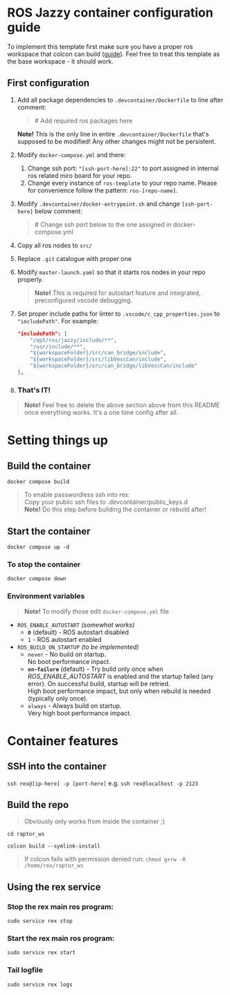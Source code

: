 # ROS Jazzy container configuration guide
To implement this template first make sure you have a proper ros workspace that colcon can build ([guide](https://docs.ros.org/en/jazzy/Tutorials/Beginner-Client-Libraries/Creating-A-Workspace/Creating-A-Workspace.html)). Feel free to treat this template as the base workspace - it should work.

## First configuration
1. Add all package dependencies to `.devcontainer/Dockerfile` to line after comment: 
    > \# Add required ros packages here
    
    **Note!** This is the only line in entire `.devcontainer/Dockerfile` that's supposed to be modified! Any other changes might not be persistent.
2. Modify `docker-compose.yml` and there:
    1. Change ssh port: `"[ssh-port-here]:22"` to port assigned in internal ros related miro board for your repo.
    2. Change every instance of `ros-template` to your repo name. Please for convenience follow the pattern: `ros-[repo-name]`.
3. Modify `.devcontainer/docker-entrypoint.sh` and change `[ssh-port-here]` below comment:
    > \# Change ssh port below to the one assigned in docker-compose.yml
4. Copy all ros nodes to `src/`
5. Replace `.git` catalogue with proper one
6. Modify `master-launch.yaml` so that it starts ros nodes in your repo properly.
    > **Note!** This is required for autostart feature and integrated, preconfigured vscode debugging.
7. Set proper include paths for linter to `.vscode/c_cpp_properties.json` to `"includePath"`. For example:
    ```json
    "includePath": [
        "/opt/ros/jazzy/include/**",
        "/usr/include/**",
        "${workspaceFolder}/src/can_bridge/include",
        "${workspaceFolder}/src/libVescCan/include",
        "${workspaceFolder}/src/can_bridge/libVescCan/include"
    ],
    ```
8. ### That's IT!

> **Note!** Feel free to delete the above section above from this README once everything works. It's a one time config after all.

# Setting things up

## Build the container
`docker compose build`
> To enable passwordless ssh into rex: \
> Copy your public ssh files to .devcontainer/public_keys.d \
> **Note!** Do this step before building the container or rebuild after!

## Start the container
`docker compose up -d`

### To stop the container
`docker compose down`

### Environment variables
> **Note!** To modify those edit `docker-compose.yml` file
- `ROS_ENABLE_AUTOSTART` *(somewhat works)*
    - **`0`** (default) - ROS autostart disabled
    - `1` - ROS autostart enabled
- `ROS_BUILD_ON_STARTUP` *(to be implemented)*
    - `never` - No build on startup. \
    No boot performance inpact.
    - **`on-failure`** (default) - Try build only once when *ROS_ENABLE_AUTOSTART* is enabled and the startup failed (any error). 
    On successful build, startup will be retried. \
    High boot performance impact, but only when rebuild is needed (typically only once).
    - `always` - Always build on startup. \
    Very high boot performance impact.

# Container features
## SSH into the container
`ssh rex@[ip-here] -p [port-here]`
e.g. `ssh rex@localhost -p 2123`

## Build the repo
> Obviously only works from inside the container ;)

`cd raptor_ws`

`colcon build --symlink-install`
> If colcon fails with permission denied run:
`chmod g+rw -R /home/rex/raptor_ws`

## Using the rex service
### Stop the rex main ros program:
`sudo service rex stop`

### Start the rex main ros program:
`sudo service rex start`

### Tail logfile
`sudo service rex logs`
